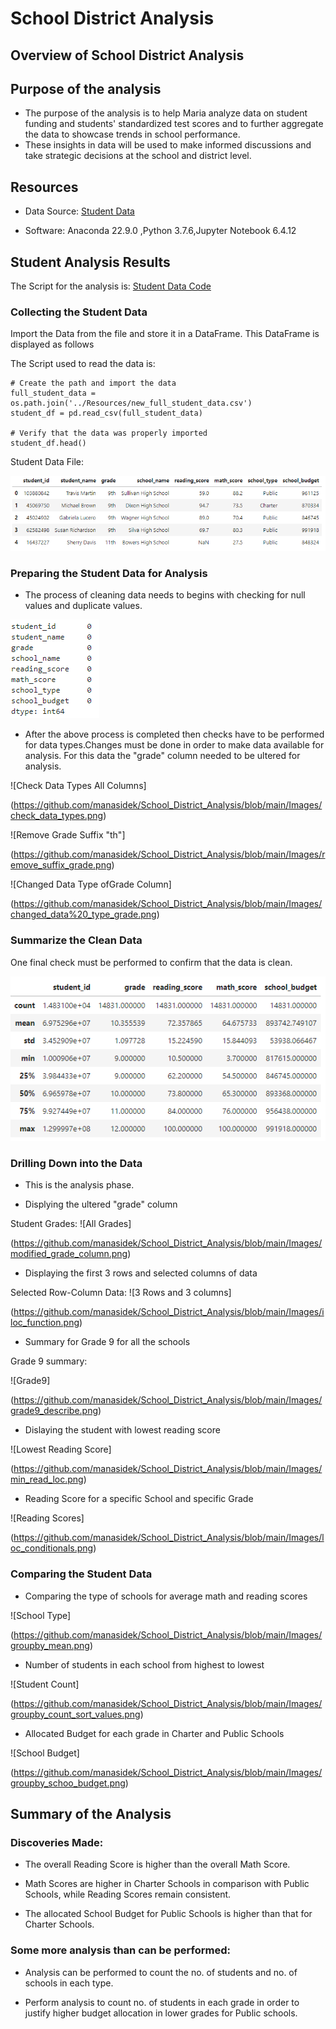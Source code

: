 # School District Analysis

## Overview of School District Analysis

## Purpose of the analysis

- The purpose of the analysis is to help Maria analyze data on student funding and students' standardized test scores and to further aggregate the data to showcase trends in school performance.
- These insights in data will be used to make informed discussions and take strategic decisions at the school and district level.

## Resources

- Data Source: [Student Data](https://github.com/manasidek/School_District_Analysis/blob/main/Student_Data_Challenge_Starter_Code/Resources/new_full_student_data.csv)

- Software: Anaconda 22.9.0 ,Python 3.7.6,Jupyter Notebook 6.4.12

## Student Analysis Results

The Script for the analysis is: [Student Data Code](https://github.com/manasidek/School_District_Analysis/tree/main/Student_Data_Challenge_Starter_Code/Solved)


### Collecting the Student Data

Import the Data from the file and store it in a DataFrame. This DataFrame is displayed as follows

The Script used to read the data is:
```
# Create the path and import the data
full_student_data = os.path.join('../Resources/new_full_student_data.csv')
student_df = pd.read_csv(full_student_data)

# Verify that the data was properly imported
student_df.head()
```

Student Data File:

![DataFile](https://github.com/manasidek/School_District_Analysis/blob/main/Images/Student_Data.png)


### Preparing the Student Data for Analysis

- The process of cleaning data needs to begins with checking for null values and duplicate values.

![Null Values Deleted](https://github.com/manasidek/School_District_Analysis/blob/main/Images/Deleted_Null_Values.png)


- After the above process is completed then checks have to be performed for data types.Changes must be done in order to make data available for analysis. For this data the "grade" column needed to be ultered for analysis.

![Check Data Types All Columns]

(https://github.com/manasidek/School_District_Analysis/blob/main/Images/check_data_types.png)

![Remove Grade Suffix "th"]

(https://github.com/manasidek/School_District_Analysis/blob/main/Images/remove_suffix_grade.png)

![Changed Data Type ofGrade Column]

(https://github.com/manasidek/School_District_Analysis/blob/main/Images/changed_data%20_type_grade.png)


### Summarize the Clean Data

One final check must be performed to confirm that the data is clean.

![Summary](https://github.com/manasidek/School_District_Analysis/blob/main/Images/describe_data.png)

### Drilling Down into the Data

- This is the analysis phase. 

- Displying the ultered "grade" column

Student Grades:
![All Grades]

(https://github.com/manasidek/School_District_Analysis/blob/main/Images/modified_grade_column.png)

- Displaying the first 3 rows and selected columns of data

Selected Row-Column Data:
![3 Rows and 3 columns]

(https://github.com/manasidek/School_District_Analysis/blob/main/Images/iloc_function.png)


- Summary for Grade 9 for all the schools

Grade 9 summary:

![Grade9]

(https://github.com/manasidek/School_District_Analysis/blob/main/Images/grade9_describe.png)


- Dislaying the student with lowest reading score

![Lowest Reading Score]

(https://github.com/manasidek/School_District_Analysis/blob/main/Images/min_read_loc.png)

- Reading Score for a specific School and specific Grade

![Reading Scores]

(https://github.com/manasidek/School_District_Analysis/blob/main/Images/loc_conditionals.png)

### Comparing the Student Data

- Comparing the type of schools for average math and reading scores

![School Type]

(https://github.com/manasidek/School_District_Analysis/blob/main/Images/groupby_mean.png)

- Number of students in each school from highest to lowest

![Student Count]

(https://github.com/manasidek/School_District_Analysis/blob/main/Images/groupby_count_sort_values.png)

- Allocated Budget for each grade in Charter and Public Schools

![School Budget]

(https://github.com/manasidek/School_District_Analysis/blob/main/Images/groupby_schoo_budget.png)


## Summary of the Analysis

### Discoveries Made:

- The overall Reading Score is higher than the overall Math Score.

- Math Scores are higher in Charter Schools in comparison with Public Schools, while Reading Scores remain consistent.

- The allocated School Budget for Public Schools is higher than that for Charter Schools.

### Some more analysis than can be performed:

- Analysis can be performed to count the no. of students and no. of schools in each type.

- Perform analysis to count no. of students in each grade in order to justify higher budget allocation in lower grades for Public schools.


